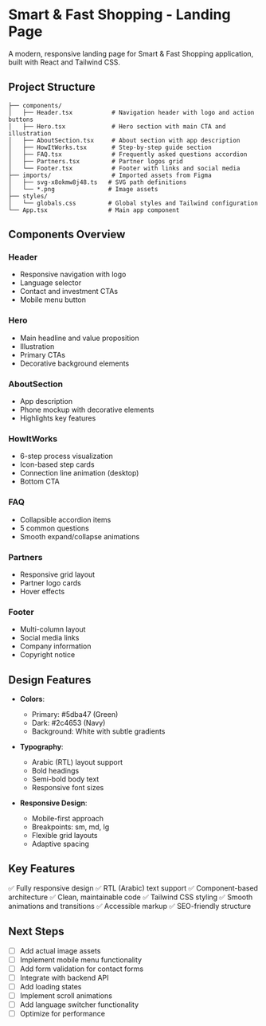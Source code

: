 # Smart & Fast Shopping - Landing Page

A modern, responsive landing page for Smart & Fast Shopping application, built with React and Tailwind CSS.

## Project Structure

```
├── components/
│   ├── Header.tsx           # Navigation header with logo and action buttons
│   ├── Hero.tsx             # Hero section with main CTA and illustration
│   ├── AboutSection.tsx     # About section with app description
│   ├── HowItWorks.tsx       # Step-by-step guide section
│   ├── FAQ.tsx              # Frequently asked questions accordion
│   ├── Partners.tsx         # Partner logos grid
│   └── Footer.tsx           # Footer with links and social media
├── imports/                 # Imported assets from Figma
│   ├── svg-x8okmw8j48.ts   # SVG path definitions
│   └── *.png               # Image assets
├── styles/
│   └── globals.css         # Global styles and Tailwind configuration
└── App.tsx                 # Main app component
```

## Components Overview

### Header
- Responsive navigation with logo
- Language selector
- Contact and investment CTAs
- Mobile menu button

### Hero
- Main headline and value proposition
- Illustration
- Primary CTAs
- Decorative background elements

### AboutSection
- App description
- Phone mockup with decorative elements
- Highlights key features

### HowItWorks
- 6-step process visualization
- Icon-based step cards
- Connection line animation (desktop)
- Bottom CTA

### FAQ
- Collapsible accordion items
- 5 common questions
- Smooth expand/collapse animations

### Partners
- Responsive grid layout
- Partner logo cards
- Hover effects

### Footer
- Multi-column layout
- Social media links
- Company information
- Copyright notice

## Design Features

- **Colors**: 
  - Primary: #5dba47 (Green)
  - Dark: #2c4653 (Navy)
  - Background: White with subtle gradients

- **Typography**:
  - Arabic (RTL) layout support
  - Bold headings
  - Semi-bold body text
  - Responsive font sizes

- **Responsive Design**:
  - Mobile-first approach
  - Breakpoints: sm, md, lg
  - Flexible grid layouts
  - Adaptive spacing

## Key Features

✅ Fully responsive design
✅ RTL (Arabic) text support
✅ Component-based architecture
✅ Clean, maintainable code
✅ Tailwind CSS styling
✅ Smooth animations and transitions
✅ Accessible markup
✅ SEO-friendly structure

## Next Steps

- [ ] Add actual image assets
- [ ] Implement mobile menu functionality
- [ ] Add form validation for contact forms
- [ ] Integrate with backend API
- [ ] Add loading states
- [ ] Implement scroll animations
- [ ] Add language switcher functionality
- [ ] Optimize for performance
